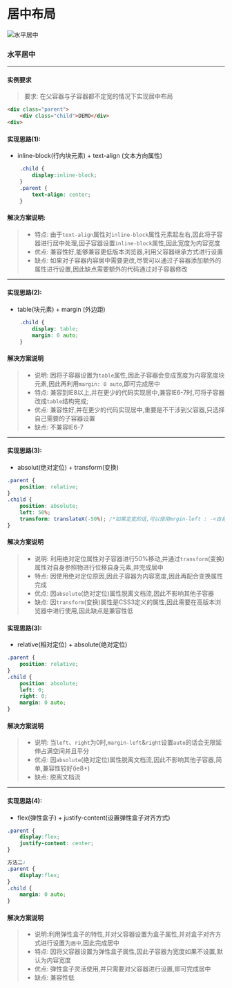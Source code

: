 # 居中布局
![水平居中](https://s1.ax1x.com/2017/10/04/1vVOK.png)
### 水平居中
-----------------------------------------
#### 实例要求
>要求: 在父容器与子容器都不定宽的情况下实现居中布局
```html
<div class="parent">
    <div class="child">DEMO</div>
<div>    
```
#### 实现思路(1):
- inline-block(行内块元素) + text-align (文本方向属性)
```css
    .child {
        display:inline-block;
    }
    .parent {
        text-align: center;
    }
```
#### 解决方案说明:
> - 特点: 由于`text-align`属性对`inline-block`属性元素起左右,因此将子容器进行居中处理,因子容器设置`inline-block`属性,因此宽度为内容宽度
> - 优点: 兼容性好,能够兼容更低版本浏览器,利用父容器继承方式进行设置
> - 缺点: 如果对子容器内容居中需要更改,尽管可以通过子容器添加额外的属性进行设置,因此缺点需要额外的代码通过对子容器修改
-----------------------------------------
#### 实现思路(2):
- table(块元素) + margin (外边距)
```css
    .child {
        display: table;
        margin: 0 auto;
    }
```
#### 解决方案说明
> - 说明: 因将子容器设置为`table`属性,因此子容器会变成宽度为内容宽度块元素,因此再利用`margin: 0 auto`,即可完成居中
> - 特点: 兼容到IE8以上,并在更少的代码实现居中,兼容IE6-7时,可将子容器改成`table`结构完成;
> - 优点: 兼容性好,并在更少的代码实现居中,重要是不干涉到父容器,只选择自己需要的子容器设置
> - 缺点: 不兼容IE6-7
-----------------------------------------
#### 实现思路(3):
- absolut(绝对定位) + transform(变换)
```css
.parent {
    position: relative;
}
.child {
    position: absolute;
    left: 50%;
    transform: translateX(-50%); /*如果定宽的话,可以使用mrgin-left : -<自身宽度一半>px*/
}
```
#### 解决方案说明
> - 说明: 利用绝对定位属性对子容器进行50%移动,并通过`transform`(变换)属性对自身参照物进行位移自身元素,并完成居中
> - 特点: 因使用绝对定位原因,因此子容器为内容宽度,因此再配合变换属性完成
> - 优点: 因`absolute`(绝对定位)属性脱离文档流,因此不影响其他子容器
> - 缺点: 因`transform`(变换)属性是CSS3定义的属性,因此需要在高版本浏览器中进行使用,因此缺点是兼容性低

#### 实现思路(3):
- relative(相对定位) + absolute(绝对定位)
```css
.parent {
    position: relative;
}
.child {
    position: absolute;
    left: 0;
    right: 0;
    margin: 0 auto;
}
```
#### 解决方案说明
> - 说明: 当`left`、`right`为0时,`margin-left`&`right`设置`auto`的话会无限延伸占满空间并且平分
> - 优点: 因`absolute`(绝对定位)属性脱离文档流,因此不影响其他子容器,简单,兼容性较好(ie8+)
> - 缺点: 脱离文档流
--------------------------------------
#### 实现思路(4):
- flex(弹性盒子) + justify-content(设置弹性盒子对齐方式)
```css
.parent {
    display:flex;
    justify-content: center; 
}

方法二:
.parent {
    display:flex;
}
.child {
    margin: 0 auto;
}
```
#### 解决方案说明
> - 说明:利用弹性盒子的特性,并对父容器设置为盒子属性,并对盒子对齐方式进行设置为`居中`,因此完成居中
> - 特点: 因将父容器设置为弹性盒子属性,因此子容器为宽度如果不设置,默认为内容宽度
> - 优点: 弹性盒子灵活使用,并只需要对父容器进行设置,即可完成居中
> - 缺点: 兼容性低
